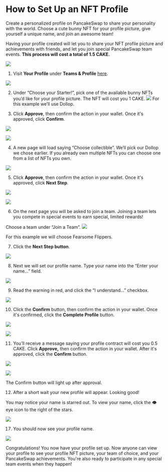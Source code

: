 # How to Set Up an NFT Profile

Create a personalized profile on PancakeSwap to share your personality with the world. Choose a cute bunny NFT for your profile picture, give yourself a unique name, and join an awesome team!

Having your profile created will let you to share your NFT profile picture and achievements with friends, and let you join special PancakeSwap team events. **This process will cost a total of 1.5 CAKE.**

![](https://lh6.googleusercontent.com/_lvq_wpwDw96zKVutm23VddK1SNqYt7TdAu7YYWVkTTfEggvsHNUtTBe4333NlZXCyJyOZnoWObWcWA8CyoC4Db0R-xjaQUSxmHZpuca5Hrqr-xsBbRh5aKHa3x2dVakNRtNqXi5)

1. Visit **Your Profile** under **Teams & Profile** [here](https://pancakeswap.finance/profile).

![](https://lh5.googleusercontent.com/20LdxdDz-6IKT3kihaAuSqvOL0UxeEkYtXujCnET_-BHONGg5OfDS5A3gWdjFKtvIXdOlVfBVBjG2O8TDzoWydnnkViG_LPSgkPfSmAMRNJyY0vVH6uIyxQImL0jCervkVYnSGfn)

2. Under “Choose your Starter!”, pick one of the available bunny NFTs you’d like for your profile picture. The NFT will cost you 1 CAKE. ![](https://lh6.googleusercontent.com/R6cuZyD78vXtH_MBFIjscr-xVIVMd6NTdIHfo8I0aS45tKM5BEeDNsMFlfZrmvixo0YaLMGqU2I0CDk1I4E2Ny8DAXk9Y794Z1DyF4ZrSOGLdKku6zRH0CcAneKrm5kMclfFAMDG) For this example we’ll use Dollop.

3. Click **Approve**, then confirm the action in your wallet. Once it's approved, click **Confirm**.

![](https://lh3.googleusercontent.com/sEPfT8l6A77UseEx4_bUr6crKnblU-iviY7qmj8QsE8EM7lR61szUdGpHE8BiyqGOP8J9yeZnv7i0Hf09fkDxjLU4qs3HsHjE3y1TTVDsIev9xZm5Gj8oEBYtzABFATHIzqs0lMx)

![](https://lh3.googleusercontent.com/00X4sXeYHa6Fzla_LPlBVT2Dexv8OJyijPW0ulow7JyDv6o1SOM-Nm98ek1YPd0SopJuN1hJqpLKgMTxk2Dl-yhdmLlwEf52omHm2aO7J0YjDzakmYIpvN8igJV60kphLh7YCdg-)

4. A new page will load saying “Choose collectible”. We’ll pick our Dollop we chose earlier. If you already own multiple NFTs you can choose one from a list of NFTs you own.

![](https://lh3.googleusercontent.com/pkvS6c_0QRZzrK7JGyGcTsx6tYjh6oYJrxsYnTFoBS3CUyZaxWZ_isdPZXaFQ1B92l2Mr1xTirE7SrLD02YorQhfBZH3AK_bZOY_rQzZVHAiSnOy1_JpbRfnt2WXuQG2ay1cF4Ds)

5. Click **Approve**, then confirm the action in your wallet. Once it's approved, click **Next Step**.

![](https://lh6.googleusercontent.com/_4f3JLS4j9JgbP2M5f9yB6veshd-ndf7IAid7mWgfmh-_0iGiBTvskj_pWXtrsLKMzjVUHUqEPZmx4bzWx9Ryry-MD0-DqnLBQguhdmL7a40TtHTH7sua5k9dPhqGMxWQbsTKe0N)

![](https://lh6.googleusercontent.com/b8IuPUi07trQYUmqQVoG5WptpSOx_nWIrY7cfTh1uJj2EH3QBn88Xfht8fSoomjjulxdGEfCFoEeal6LvSYPzN6sImWND4axFWzH8rC0rnWefbymP_j6CmeT_hoYPU3LGKA448CM)

6. On the next page you will be asked to join a team. Joining a team lets you compete in special events to earn special, limited rewards!

Choose a team under “Join a Team”. ![](https://lh4.googleusercontent.com/tkTPcACn4cd19k0MXptUu2TjSVdhX4jFq_3q8wEA80G6RCoFhmw-U9nlWE72NRBz5zQU9EAWecvluILzXjqQ6w-deKY4RilDW1qAsx5PZgTodjk38Y_nmm8LaBaFhqThChtjdvbp)

For this example we will choose Fearsome Flippers.

7. Click the **Next Step button**.

![](https://lh6.googleusercontent.com/b8IuPUi07trQYUmqQVoG5WptpSOx_nWIrY7cfTh1uJj2EH3QBn88Xfht8fSoomjjulxdGEfCFoEeal6LvSYPzN6sImWND4axFWzH8rC0rnWefbymP_j6CmeT_hoYPU3LGKA448CM)

8. Next we will set our profile name. Type your name into the “Enter your name…” field.

![](https://lh5.googleusercontent.com/jYsH-e37sFkHWkbRwC03ubVZyoGV4_h6dBOZCEhAyj3UfWuE2dUAPQkODgeyv9y339MsCJ-AvP2ioOpsGtXtuW66SaovgxCM-9CJcyawF099GLFCQ-oanz2ByDFDTI2I02Q4GSn8)

9. Read the warning in red, and click the “I understand…” checkbox.

![](https://lh6.googleusercontent.com/wiqoAQVE7CPY4UCfr0M0d9kCws1oNFZDePoiU8z2PKmQ2cIo6rE0gBqacHQNsN9C-2u2sDxkGZVBD9LCw6RmnZk6ShGx0jQUHuCidS6J33q0yatyf0cXG0e4iQHlUA373kwZDv1K)

10. Click the **Confirm** button, then confirm the action in your wallet. Once it's confirmed, click the **Complete Profile** button.

![](https://lh3.googleusercontent.com/XIVEO4_Nc6bnJiMRXJXwJTGCeFRp7td9n4RoHMH_NdRaMMYXnzNMPlLTyfJRzS4v2OgTsSHScVH1uGWq8WHtnSy4Stb8Q_CC1OSgRIDRYJ8ClLM-BcfvT4Sy7IF6rxt6Hi1hetG8)

![](https://lh5.googleusercontent.com/tWUaujM_pgtzsn3xo5T3GDchCnOCbrWiiMoNQIdk3npNIUjKqm_XKzTpknAC1YxkCCtBBtax1yjRMxHyNShaLLTTwXI8NDx93fZrUDtqz0edyyk-T4OljMzsmjnGuRXo5eRc_Rph)

11. You’ll receive a message saying your profile contract will cost you 0.5 CAKE. Click **Approve,** then confirm the action in your wallet. After it's approved, click the **Confirm** button.

![](https://lh6.googleusercontent.com/koUxKN2iBpF7vWWV_vYDSjGJ20-qCRM5B98r6KZoa2y289b2ytULOr2VVWBFh1petNO79f2R0x8FeEo-_miNFEdYAp2OLoT8wGbKxNSaWlCypKIeZYhcPF6bQ-NVSDgGKCENEW64)

![](https://lh5.googleusercontent.com/Qzstx6YRW4sXnox_e7VBBdYwTYr_TSW-QHZyHkgsg1XR3Vw3cLsYfpCxa4qNQzU13aNtoQnG0-cFRttpcXMhPj7yFUeiirKodt5iK1XhqO5QQKfQCFu4i0q8wcWRYKFoU06cjN2A)

The Confirm button will light up after approval.

12. After a short wait your new profile will appear. Looking good!

You may notice your name is starred out. To view your name, click the **👁** eye icon to the right of the stars.

![](https://lh3.googleusercontent.com/ThyQCproCQmHGPsG755_hL4ZyXtHnC1H1xYeNEJ7me3pQGRi0sx8lzu-Cko-sS5PzmAEUyT1OpEhASsbkTiS2n8yO5Qvrx_eov8EX1psdbTSApJeEn5caDZpcXzIOvYDX-S9ZD6z)

17. You should now see your profile name.

![](https://lh3.googleusercontent.com/jJmpNe_beAlRvDnAm-oXGoop55b887kqOm6OotU55IpkqgAMrS18jvkkF04hnMkfq3iieuFibxrKnVTSkgZOWOf2XvXEpo9Bi-TBtBfxleJN8Fhrh2cRwR07Xu97wrwpU-9Gh7kY)

Congratulations! You now have your profile set up. Now anyone can view your profile to see your profile NFT picture, your team of choice, and your PancakeSwap achievements. You're also ready to participate in any special team events when they happen!

